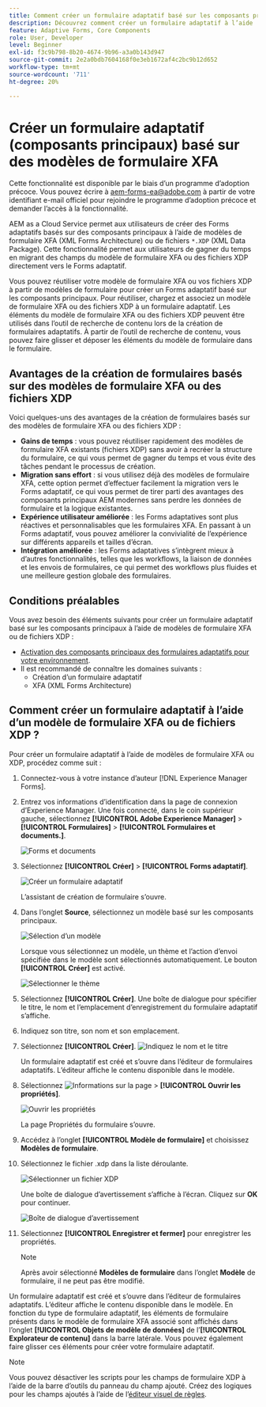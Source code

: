 ```yaml
---
title: Comment créer un formulaire adaptatif basé sur les composants principaux à l’aide de modèles de formulaire XFA ?
description: Découvrez comment créer un formulaire adaptatif à l’aide  [!DNL Experience Manager Forms]  modèles de formulaire XFA ou de fichiers XDP.
feature: Adaptive Forms, Core Components
role: User, Developer
level: Beginner
exl-id: f3c9b798-8b20-4674-9b96-a3a0b143d947
source-git-commit: 2e2a0bdb7604168f0e3eb1672af4c2bc9b12d652
workflow-type: tm+mt
source-wordcount: '711'
ht-degree: 20%

---
```


# Créer un formulaire adaptatif (composants principaux) basé sur des modèles de formulaire XFA

<span class="preview"> Cette fonctionnalité est disponible par le biais d’un programme d’adoption précoce. Vous pouvez écrire à aem-forms-ea@adobe.com à partir de votre identifiant e-mail officiel pour rejoindre le programme d’adoption précoce et demander l’accès à la fonctionnalité. </span>

AEM as a Cloud Service permet aux utilisateurs de créer des Forms adaptatifs basés sur des composants principaux à l’aide de modèles de formulaire XFA (XML Forms Architecture) ou de fichiers `*.XDP` (XML Data Package). Cette fonctionnalité permet aux utilisateurs de gagner du temps en migrant des champs du modèle de formulaire XFA ou des fichiers XDP directement vers le Forms adaptatif.

Vous pouvez réutiliser votre modèle de formulaire XFA ou vos fichiers XDP à partir de modèles de formulaire pour créer un Forms adaptatif basé sur les composants principaux. Pour réutiliser, chargez et associez un modèle de formulaire XFA ou des fichiers XDP à un formulaire adaptatif. Les éléments du modèle de formulaire XFA ou des fichiers XDP peuvent être utilisés dans l’outil de recherche de contenu lors de la création de formulaires adaptatifs. À partir de l’outil de recherche de contenu, vous pouvez faire glisser et déposer les éléments du modèle de formulaire dans le formulaire.

## Avantages de la création de formulaires basés sur des modèles de formulaire XFA ou des fichiers XDP

Voici quelques-uns des avantages de la création de formulaires basés sur des modèles de formulaire XFA ou des fichiers XDP :

* **Gains de temps** : vous pouvez réutiliser rapidement des modèles de formulaire XFA existants (fichiers XDP) sans avoir à recréer la structure du formulaire, ce qui vous permet de gagner du temps et vous évite des tâches pendant le processus de création.
* **Migration sans effort** : si vous utilisez déjà des modèles de formulaire XFA, cette option permet d’effectuer facilement la migration vers le Forms adaptatif, ce qui vous permet de tirer parti des avantages des composants principaux AEM modernes sans perdre les données de formulaire et la logique existantes.
* **Expérience utilisateur améliorée** : les Forms adaptatives sont plus réactives et personnalisables que les formulaires XFA. En passant à un Forms adaptatif, vous pouvez améliorer la convivialité de l’expérience sur différents appareils et tailles d’écran.
* **Intégration améliorée** : les Forms adaptatives s’intègrent mieux à d’autres fonctionnalités, telles que les workflows, la liaison de données et les envois de formulaires, ce qui permet des workflows plus fluides et une meilleure gestion globale des formulaires.

## Conditions préalables

Vous avez besoin des éléments suivants pour créer un formulaire adaptatif basé sur les composants principaux à l’aide de modèles de formulaire XFA ou de fichiers XDP :

* [Activation des composants principaux des formulaires adaptatifs pour votre environnement](enable-adaptive-forms-core-components.md).
* Il est recommandé de connaître les domaines suivants :
   * Création d’un formulaire adaptatif
   * XFA (XML Forms Architecture)

## Comment créer un formulaire adaptatif à l’aide d’un modèle de formulaire XFA ou de fichiers XDP ?

Pour créer un formulaire adaptatif à l’aide de modèles de formulaire XFA ou XDP, procédez comme suit :

1. Connectez-vous à votre instance d’auteur [!DNL Experience Manager Forms].
1. Entrez vos informations d’identification dans la page de connexion d’Experience Manager. Une fois connecté, dans le coin supérieur gauche, sélectionnez **[!UICONTROL Adobe Experience Manager]** > **[!UICONTROL Formulaires]** > **[!UICONTROL Formulaires et documents.]**.

   ![Forms et documents](/help/forms/assets/create-fdm.png)

1. Sélectionnez **[!UICONTROL Créer]** > **[!UICONTROL Forms adaptatif]**.

   ![Créer un formulaire adaptatif](/help/forms/assets/create-af.png)

   L’assistant de création de formulaire s’ouvre.
1. Dans l’onglet **Source**, sélectionnez un modèle basé sur les composants principaux.

   ![Sélection d’un modèle](/help/forms/assets/select-template.png)

   Lorsque vous sélectionnez un modèle, un thème et l’action d’envoi spécifiée dans le modèle sont sélectionnés automatiquement. Le bouton **[!UICONTROL Créer]** est activé.

   ![Sélectionner le thème](/help/forms/assets/select-form-theme.png)

1. Sélectionnez **[!UICONTROL Créer]**. Une boîte de dialogue pour spécifier le titre, le nom et l’emplacement d’enregistrement du formulaire adaptatif s’affiche.
1. Indiquez son titre, son nom et son emplacement.
1. Sélectionnez **[!UICONTROL Créer]**.
   ![Indiquez le nom et le titre](/help/forms/assets/create-form.png)

   Un formulaire adaptatif est créé et s’ouvre dans l’éditeur de formulaires adaptatifs. L’éditeur affiche le contenu disponible dans le modèle.
1. Sélectionnez ![Informations sur la page](/help/forms/assets/Smock_Properties_18_N.svg) > **[!UICONTROL Ouvrir les propriétés]**.

   ![Ouvrir les propriétés](/help/forms/assets/form-properties.png)

   La page Propriétés du formulaire s’ouvre.
1. Accédez à l’onglet **[!UICONTROL Modèle de formulaire]** et choisissez **Modèles de formulaire**.
1. Sélectionnez le fichier .xdp dans la liste déroulante.

   ![Sélectionner un fichier XDP](/help/forms/assets/select-xdp-file.png)

   Une boîte de dialogue d’avertissement s’affiche à l’écran. Cliquez sur **OK** pour continuer.

   ![Boîte de dialogue d’avertissement](/help/forms/assets/fdm-warning.png)

1. Sélectionnez **[!UICONTROL Enregistrer et fermer]** pour enregistrer les propriétés.

   >[!NOTE]
   >
   > Après avoir sélectionné **Modèles de formulaire** dans l’onglet **Modèle** de formulaire, il ne peut pas être modifié.


Un formulaire adaptatif est créé et s’ouvre dans l’éditeur de formulaires adaptatifs. L’éditeur affiche le contenu disponible dans le modèle.  En fonction du type de formulaire adaptatif, les éléments de formulaire présents dans le modèle de formulaire XFA associé sont affichés dans l’onglet **[!UICONTROL Objets de modèle de données]** de l’**[!UICONTROL Explorateur de contenu]** dans la barre latérale. Vous pouvez également faire glisser ces éléments pour créer votre formulaire adaptatif.

>[!NOTE]
>
> Vous pouvez désactiver les scripts pour les champs de formulaire XDP à l’aide de la barre d’outils du panneau du champ ajouté. Créez des logiques pour les champs ajoutés à l’aide de l’[éditeur visuel de règles](/help/forms/rule-editor-core-components.md).

